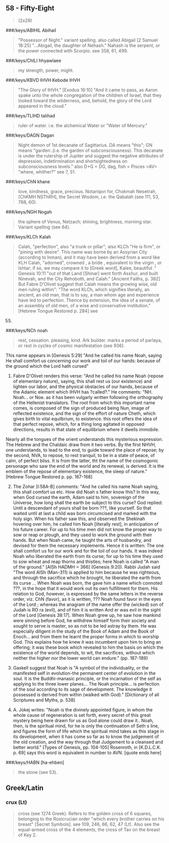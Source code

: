 ## 58 - Fifty-Eight
> (2x29)

###/keys/ABIHIL Abihail
> "Possessor of Night." variant spelling. also
called Abigail [2 Samuel 18:25] "...Abigail, the daughter of
Nehash." Nahash is the serpent, or the power connected with
Scorpio. see 358, 61, 499.

###/keys/ChILI hhyawlaee
> my strength, power, might.

###/keys/KBVD IHVH Kebode IHVH
> "The Glory of IHVH." [Exodus 16:10] "And
it came to pass, as Aaron spake unto the whole congregation of
the children of Israel, that they looked toward the wilderness,
and, behold, the glory of the Lord appeared in the cloud."

###/keys/TLIHD talihad
> ruler of water. i.e. the alchemical Water or
"Water of Mercury."

###/keys/DAGN Dagan
> Night demon of 1st decanate of Sagittarius. DA means
"this"; GN means "garden:.(i.e. the garden of subconsciousness).
This decanate is under the rulership of Jupiter and suggest the
negative attributes of depression, indetirmination and shortsightedness
on subconsciousness levels." also D+G = DG, dag, fish
= Pisces =AV= "where, whither?" see 7, 51.

###/keys/ChN khane
> love, kindness, grace, precious. Notariqon for,
Chokmah Nesetrah, [ChKMH NSThRH], the Secret Wisdom, i.e. the
Qabalah (see 111, 53, 788, 60).

###/keys/NGH Nogah
> the sphere of Venus, Netzach; shining, brightness,
morning star. Variant spelling (see 64).

###/keys/KLCh Kalah
> Calah, "perfection", also "a trunk or pillar"; also
KLCh "He is firm", or "pining with desire". This name was borne
by an Assyrian City (according to Inman), and it may have been
derived from a word like KLH Calah, "adorned", crowned , a
bride , equivalent to the virgin , or Ishtar; if so, we may
compare it to [Greek word], Kalee, beautiful ." Genesis 10:11
"out of that Land [Shinar] went forth Asshur, and built Ninevah,
and the City Rehoboth, and Calah." [Ancient Faiths, p. 382] But
Fabre D'Olivet suggest that Calah means the growing wise, old
men ruling within": "The word KLCh, which signifies literally, an
ancient, an old man, that is to say, a man whom age and
experience have led to perfection. Thence by extension, the idea
of a senate, of an assembly of old men, of a wise and
conservative institution." [Hebrew Tongue Restored p. 284] see
55.

###/keys/NCh noah
> rest, cessation. pleasing, kind. Ark builder. marks a
period of parlaya, or rest in cycles of cosmic manifestation (see
936).

This name appears in [Genesis 5:29] "And he called his name Noah,
saying He shall comfort us concerning our work and toil of our
hands: because of the ground which the Lord hath cursed"

1. Fabre D'Olivet renders this verse: "And he called his name
Noah (repose of elementary nature), saying, this shall rest us
(our existence) and lighten our labor, and the physical obstacles
of our hands, because of the Adamic element which IHVH has
?called?." He comments: "NH. Noah... or Noe. as it has been
vulgarly written following the orthography of the Hellenist
translators. The root from which this important name comes, is
composed of the sign of produced being Nun, image of reflected
existence, and the sign of the effort of nature Cheth, which
gives birth to vital equilbrium, to existence. this root offers
the idea of that perfect repose, which, for a thing long agitated
in opposed directions, results in that state of equilibrium where
it dwells immobile.

Nearly all the tongues of the orient understands this mysterious
expression. The Hebrew and the Chaldaic draw from it two verbs.
By the first NHVH, one understands, to lead to the end, to guide
toward the place of repose; by the second, NVA, to repose, to
rest tranquil, to be in a state of peace, of calm, of perfect
bliss. It is from the latter, tht the name of the cosmogonic
personage who saw the end of the world and its renewal, is
derived. It is the emblem of the repose of elementary existence,
the sleep of nature." [Hebrew Tongue Restored p. pp. 167-168]

2. The Zohar [I:58A-B] comments: "And he called his name Noah
saying, this shall comfort us etc. How did Noah s father know
this? In this way, when God cursed the earth, Adam said to him,
sovereign of the Universe, how long shall the earth be subject to
this curse? God replied: Until a descendant of yours shall be
born ???, like yourself. So that waited until at last a child
was born circumcised and marked with the holy sign. When his
father saw this, and observed the Shekinah hovering over him, he
called him Noah [literally rest], in anticipation of his future
career. For up to his time men did not know the proper way to sow
or reap or plough, and they used to work the ground with their
hands. But when Noah came, he taught the arts of husbandry, and
devised for them the necessary implements. Hence it is written:
The one shall comfort us for our work and for the toil of our
hands. It was indeed Noah who liberated the earth from its
curse; for up to his time they used to sow wheat and reap thorns
and thistles; here Noah is called "A man of the ground." [AISh
HADMH = 366] (Genesis 9:20). Rabbi Judah said "The word AISh
(Man-311) is applied to him because he was righteous, and through
the sacrifice which he brought, he liberated the earth from its
curse ... When Noah was born, the gave him a name which connoted
???, in the hope that it would work out its own fulfillment for
them. His relation to God, however, is expressed by the same
letters in the reverse order, viz. ChN (favor), as it is written,
??? Noah found favor in the eyes of the Lord ; whereas the
anagram of the name offer the (wicked) son of Judah is RO ra
(evil), and of him it is written And er was evil in the sight of
the Lord [Genesis 38:17]. When Noah grew up, he saw how mankind
were sinning before God, he withdrew himself form their society
and sought to serve is master, so as not to be led astray by
them. He was especially diligent in the study of the Book of Adam
and the Book of Enoch... and from them he learnt the proper forms
in which to worship God. This explains how he knew it was
incumbent upon him to bring an offering; it was these book which
revealed to him the basis on which the existence of the world
depends, to wit, the sacrifices, without which neither the higher
nor the lower world can endure." (pp. 187-189)

3. Gaskell suggest that Noah is "A symbol of the individuality,
or the manifested self in evolution-the permanent center of
evolution in the soul. It is the Buddhi-manasic principle, or the
incarnation of the self as applying to the three lower planes...
The Noah principle... is perfection of the soul according to
its sage of development. The knowledge it possessed is derived
from within (walked with God)." [Dictionary of all Scriptures and
Myths, p. 538]

4. A. Jokej writes: "Noah is the divinely appointed figure, in
whom the whole cause of regeneration is set forth, every secret
of this great mystery being here drawn for us as God alone could
draw it.. Noah, then, is the spiritual mind, for he is only the
continuation of Seth s line, and figures the form of life which
the spiritual mind takes as this stage in its development, when
it has come so far as to know the judgement of the old creation,
and the way through that Judgement to a cleansed and better
world." [Types of Genesis, pp. 104-105] Rosenroth, in [K.D.L.C.K.
p. 69] says this word is equivalent in number to AVN. [quote ends
here]

###/keys/HABN [ha-ehben]
> the stone (see 53).

## Greek/Latin

### crux (Lt)
> cross (see 1274 Greek). Refers to the golden cross of
6 squares, belonging to the Rosicrucian order "which every
brother carries on his breast" [Secret Symbols]. see 109, 246,
66, 62, 47 (Lt). Also see the equal-armed cross of the 4
elements, the cross of Tav on the breast of Key 2.
